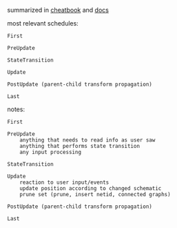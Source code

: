 summarized in [cheatbook](https://bevy-cheatbook.github.io/programming/schedules.html#the-main-schedule) and
[docs](https://docs.rs/bevy/latest/bevy/app/struct.Main.html)

most relevant schedules:

    First

    PreUpdate

    StateTransition

    Update

    PostUpdate (parent-child transform propagation)

    Last

notes:

    First

    PreUpdate
        anything that needs to read info as user saw
        anything that performs state transition
        any input processing

    StateTransition

    Update
        reaction to user input/events
        update position according to changed schematic
        prune set (prune, insert netid, connected graphs)

    PostUpdate (parent-child transform propagation)

    Last


